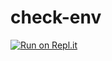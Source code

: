 # check-env

[![Run on Repl.it](https://repl.it/badge/github/ApplePieAndCrime/check-env)](https://repl.it/github/ApplePieAndCrime/check-env)